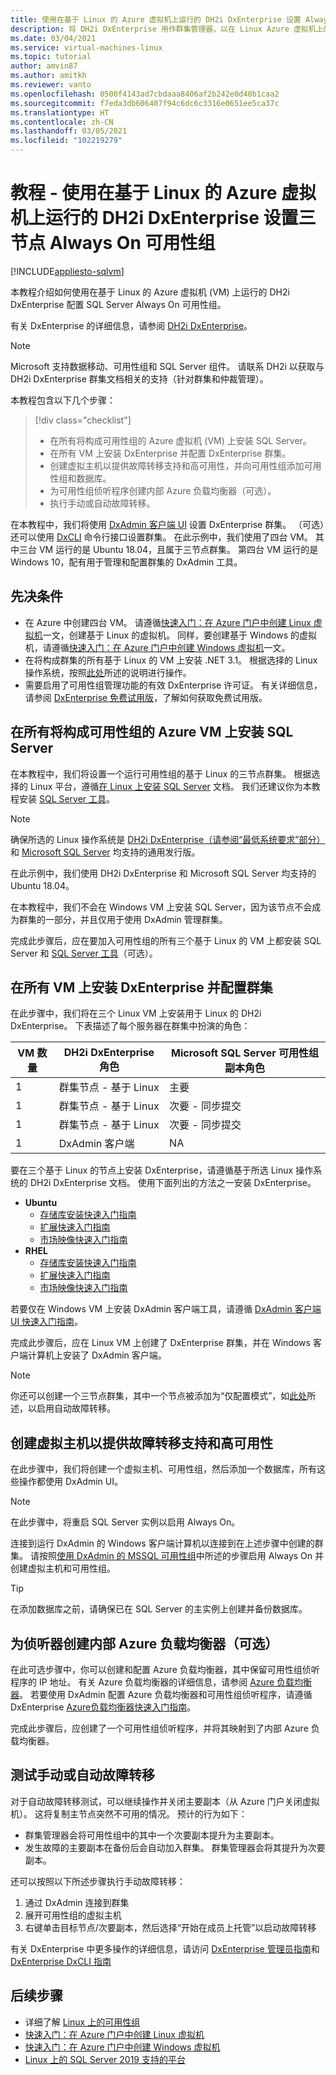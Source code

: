 ```yaml
---
title: 使用在基于 Linux 的 Azure 虚拟机上运行的 DH2i DxEnterprise 设置 Always On 可用性组
description: 将 DH2i DxEnterprise 用作群集管理器，以在 Linux Azure 虚拟机上的 SQL Server 上通过可用性组实现高可用性
ms.date: 03/04/2021
ms.service: virtual-machines-linux
ms.topic: tutorial
author: amvin87
ms.author: amitkh
ms.reviewer: vanto
ms.openlocfilehash: 0500f4143ad7cbdaaa8406af2b242e0d40b1caa2
ms.sourcegitcommit: f7eda3db606407f94c6dc6c3316e0651ee5ca37c
ms.translationtype: HT
ms.contentlocale: zh-CN
ms.lasthandoff: 03/05/2021
ms.locfileid: "102219279"
---
```

# <a name="tutorial---setup-a-three-node-always-on-availability-group-with-dh2i-dxenterprise-running-on-linux-based-azure-virtual-machines"></a>教程 - 使用在基于 Linux 的 Azure 虚拟机上运行的 DH2i DxEnterprise 设置三节点 Always On 可用性组

[!INCLUDE[appliesto-sqlvm](../../includes/appliesto-sqlvm.md)]

本教程介绍如何使用在基于 Linux 的 Azure 虚拟机 (VM) 上运行的 DH2i DxEnterprise 配置 SQL Server Always On 可用性组。 

有关 DxEnterprise 的详细信息，请参阅 [DH2i DxEnterprise](https://dh2i.com/dxenterprise-availability-groups/)。

> [!NOTE]
> Microsoft 支持数据移动、可用性组和 SQL Server 组件。 请联系 DH2i 以获取与 DH2i DxEnterprise 群集文档相关的支持（针对群集和仲裁管理）。
 

本教程包含以下几个步骤：

> [!div class="checklist"]
> * 在所有将构成可用性组的 Azure 虚拟机 (VM) 上安装 SQL Server。
> * 在所有 VM 上安装 DxEnterprise 并配置 DxEnterprise 群集。
> * 创建虚拟主机以提供故障转移支持和高可用性，并向可用性组添加可用性组和数据库。
> * 为可用性组侦听程序创建内部 Azure 负载均衡器（可选）。
> * 执行手动或自动故障转移。

在本教程中，我们将使用 [DxAdmin 客户端 UI](https://dh2i.com/docs/20-0/dxenterprise/dh2i-dxenterprise-20-0-software-dxadmin-client-ui-quick-start-guide/) 设置 DxEnterprise 群集。 （可选）还可以使用 [DxCLI](https://dh2i.com/docs/20-0/dxenterprise/dh2i-dxenterprise-20-software-dxcli-guide/) 命令行接口设置群集。 在此示例中，我们使用了四台 VM。 其中三台 VM 运行的是 Ubuntu 18.04，且属于三节点群集。 第四台 VM 运行的是 Windows 10，配有用于管理和配置群集的 DxAdmin 工具。

## <a name="prerequisites"></a>先决条件

- 在 Azure 中创建四台 VM。 请遵循[快速入门：在 Azure 门户中创建 Linux 虚拟机](https://docs.microsoft.com/azure/virtual-machines/linux/quick-create-portal)一文，创建基于 Linux 的虚拟机。 同样，要创建基于 Windows 的虚拟机，请遵循[快速入门：在 Azure 门户中创建 Windows 虚拟机](https://docs.microsoft.com/azure/virtual-machines/windows/quick-create-portal)一文。
- 在将构成群集的所有基于 Linux 的 VM 上安装 .NET 3.1。 根据选择的 Linux 操作系统，按照[此处](https://docs.microsoft.com/dotnet/core/install/linux)所述的说明进行操作。
- 需要启用了可用性组管理功能的有效 DxEnterprise 许可证。 有关详细信息，请参阅 [DxEnterprise 免费试用版](https://dh2i.com/trial/)，了解如何获取免费试用版。

## <a name="install-sql-server-on-all-the-azure-vms-that-will-be-part-of-the-availability-group"></a>在所有将构成可用性组的 Azure VM 上安装 SQL Server

在本教程中，我们将设置一个运行可用性组的基于 Linux 的三节点群集。 根据选择的 Linux 平台，遵循[在 Linux 上安装 SQL Server](https://docs.microsoft.com/sql/linux/sql-server-linux-overview#install) 文档。 我们还建议你为本教程安装 [SQL Server 工具](https://docs.microsoft.com/sql/linux/sql-server-linux-setup-tools)。
 
> [!NOTE]
> 确保所选的 Linux 操作系统是 [DH2i DxEnterprise（请参阅“最低系统要求”部分）](https://dh2i.com/wp-content/uploads/DxEnterprise-v20-Admin-Guide.pdf)和 [Microsoft SQL Server](https://docs.microsoft.com/sql/linux/sql-server-linux-release-notes-2019#supported-platforms) 均支持的通用发行版。
>
> 在此示例中，我们使用 DH2i DxEnterprise 和 Microsoft SQL Server 均支持的 Ubuntu 18.04。

在本教程中，我们不会在 Windows VM 上安装 SQL Server，因为该节点不会成为群集的一部分，并且仅用于使用 DxAdmin 管理群集。

完成此步骤后，应在要加入可用性组的所有三个基于 Linux 的 VM 上都安装 SQL Server 和 [SQL Server 工具](https://docs.microsoft.com/sql/linux/sql-server-linux-setup-tools)（可选）。
 
## <a name="install-dxenterprise-on-all-the-vms-and-configure-the-cluster"></a>在所有 VM 上安装 DxEnterprise 并配置群集

在此步骤中，我们将在三个 Linux VM 上安装用于 Linux 的 DH2i DxEnterprise。 下表描述了每个服务器在群集中扮演的角色：

| VM 数量 | DH2i DxEnterprise 角色 | Microsoft SQL Server 可用性组副本角色 |
|--|--|--|
| 1 | 群集节点 - 基于 Linux | 主要 |
| 1 | 群集节点 - 基于 Linux | 次要 - 同步提交 |
| 1 | 群集节点 - 基于 Linux | 次要 - 同步提交 |
| 1 | DxAdmin 客户端 | NA |


要在三个基于 Linux 的节点上安装 DxEnterprise，请遵循基于所选 Linux 操作系统的 DH2i DxEnterprise 文档。 使用下面列出的方法之一安装 DxEnterprise。

- **Ubuntu**
    - [存储库安装快速入门指南](https://dh2i.com/docs/20-0/dxenterprise/dh2i-dxenterprise-20-0-software-ubuntu-installation-quick-start-guide/)
    - [扩展快速入门指南](https://dh2i.com/docs/20-0/dxenterprise/dh2i-dxenterprise-20-0-software-azure-extension-quick-start-guide/)
    - [市场映像快速入门指南](https://dh2i.com/docs/20-0/dxenterprise/dh2i-dxenterprise-20-0-software-azure-marketplace-image-for-linux-quick-start-guide/)
- **RHEL**
    - [存储库安装快速入门指南](https://dh2i.com/docs/20-0/dxenterprise/dh2i-dxenterprise-20-0-software-rhel-centos-installation-quick-start-guide/)
    - [扩展快速入门指南](https://dh2i.com/docs/20-0/dxenterprise/dh2i-dxenterprise-20-0-software-azure-extension-quick-start-guide/)
    - [市场映像快速入门指南](https://dh2i.com/docs/20-0/dxenterprise/dh2i-dxenterprise-20-0-software-azure-marketplace-image-for-linux-quick-start-guide/)

若要仅在 Windows VM 上安装 DxAdmin 客户端工具，请遵循 [DxAdmin 客户端 UI 快速入门指南](https://dh2i.com/docs/20-0/dxenterprise/dh2i-dxenterprise-20-0-software-dxadmin-client-ui-quick-start-guide/)。

完成此步骤后，应在 Linux VM 上创建了 DxEnterprise 群集，并在 Windows 客户端计算机上安装了 DxAdmin 客户端。 

> [!NOTE]
> 你还可以创建一个三节点群集，其中一个节点被添加为“仅配置模式”，如[此处](https://docs.microsoft.com/sql/database-engine/availability-groups/windows/availability-modes-always-on-availability-groups#SupportedAvModes)所述，以启用自动故障转移。 

## <a name="create-the-virtual-hosts-to-provide-failover-support-and-high-availability"></a>创建虚拟主机以提供故障转移支持和高可用性

在此步骤中，我们将创建一个虚拟主机、可用性组，然后添加一个数据库，所有这些操作都使用 DxAdmin UI。   

> [!NOTE]
> 在此步骤中，将重启 SQL Server 实例以启用 Always On。 

连接到运行 DxAdmin 的 Windows 客户端计算机以连接到在上述步骤中创建的群集。 请按照[使用 DxAdmin 的 MSSQL 可用性组](https://dh2i.com/docs/20-0/dxenterprise/dh2i-dxenterprise-20-0-software-mssql-availability-groups-with-dxadmin-quick-start-guide/)中所述的步骤启用 Always On 并创建虚拟主机和可用性组。 

> [!TIP]
> 在添加数据库之前，请确保已在 SQL Server 的主实例上创建并备份数据库。  

## <a name="create-the-internal-azure-load-balancer-for-listener-optional"></a>为侦听器创建内部 Azure 负载均衡器（可选）

在此可选步骤中，你可以创建和配置 Azure 负载均衡器，其中保留可用性组侦听程序的 IP 地址。 有关 Azure 负载均衡器的详细信息，请参阅 [Azure 负载均衡器](https://docs.microsoft.com/azure/load-balancer/load-balancer-overview)。 若要使用 DxAdmin 配置 Azure 负载均衡器和可用性组侦听程序，请遵循 DxEnterprise [Azure负载均衡器快速入门指南](https://dh2i.com/docs/20-0/dxenterprise/dh2i-dxenterprise-20-0-software-azure-load-balancer-quick-start-guide/)。

完成此步骤后，应创建了一个可用性组侦听程序，并将其映射到了内部 Azure 负载均衡器。

## <a name="test-manual-or-automatic-failover"></a>测试手动或自动故障转移

对于自动故障转移测试，可以继续操作并关闭主要副本（从 Azure 门户关闭虚拟机）。 这将复制主节点突然不可用的情况。 预计的行为如下：
- 群集管理器会将可用性组中的其中一个次要副本提升为主要副本。
- 发生故障的主要副本在备份后会自动加入群集。 群集管理器会将其提升为次要副本。

 
还可以按照以下所述步骤执行手动故障转移：

1. 通过 DxAdmin 连接到群集   
1. 展开可用性组的虚拟主机
1. 右键单击目标节点/次要副本，然后选择“开始在成员上托管”以启动故障转移 

有关 DxEnterprise 中更多操作的详细信息，请访问 [DxEnterprise 管理员指南](https://dh2i.com/wp-content/uploads/DxEnterprise-v20-Admin-Guide.pdf)和 [DxEnterprise DxCLI 指南](https://dh2i.com/docs/20-0/dxenterprise/dh2i-dxenterprise-20-software-dxcli-guide/)

## <a name="next-steps"></a>后续步骤

- 详细了解 [Linux 上的可用性组](https://docs.microsoft.com/sql/linux/sql-server-linux-availability-group-overview)
- [快速入门：在 Azure 门户中创建 Linux 虚拟机](https://docs.microsoft.com/azure/virtual-machines/linux/quick-create-portal)
- [快速入门：在 Azure 门户中创建 Windows 虚拟机](https://docs.microsoft.com/azure/virtual-machines/windows/quick-create-portal)
- [Linux 上的 SQL Server 2019 支持的平台](https://docs.microsoft.com/sql/linux/sql-server-linux-release-notes-2019#supported-platforms)